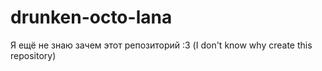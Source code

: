 drunken-octo-lana
=================
Я ещё не знаю зачем этот репозиторий :3
(I don't know why create this repository)
